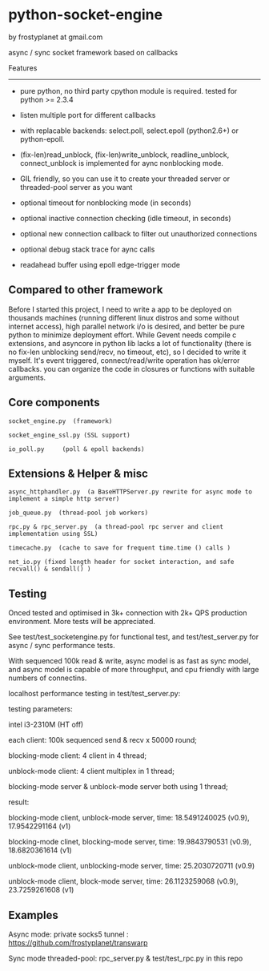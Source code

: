 python-socket-engine
====================

by frostyplanet at gmail.com

async / sync socket framework based on callbacks

Features
__________

* pure python, no third party cpython module is required. tested for python >= 2.3.4  

* listen multiple port for different callbacks

* with replacable backends:  select.poll, select.epoll (python2.6+) or python-epoll.

* (fix-len)read_unblock, (fix-len)write_unblock, readline_unblock, connect_unblock is implemented for aync nonblocking mode.

* GIL friendly, so you can use it to create your threaded server or threaded-pool server as you want

* optional timeout for nonblocking mode (in seconds)

* optional inactive connection checking (idle timeout, in seconds)

* optional new connection callback to filter out unauthorized connections

* optional debug stack trace for aync calls

* readahead buffer using epoll edge-trigger mode

Compared to other framework
----------------------------
Before I started this project, I need to write a app to be deployed on thousands machines (running different linux distros and some without internet access),
high parallel network i/o is desired, and better be pure python to minimize deployment effort. While Gevent needs compile c extensions, and asyncore in python lib 
lacks a lot of functionality (there is no fix-len unblocking send/recv, no timeout, etc), so I decided to write it myself. It's event triggered, connect/read/write operation has ok/error callbacks. you can organize the code in closures or functions with suitable arguments.


Core components
----------------

    socket_engine.py  (framework)

	socket_engine_ssl.py (SSL support)

    io_poll.py     (poll & epoll backends)

Extensions & Helper & misc
----------------

    async_httphandler.py  (a BaseHTTPServer.py rewrite for async mode to implement a simple http server)
    
    job_queue.py  (thread-pool job workers)

    rpc.py & rpc_server.py  (a thread-pool rpc server and client implementation using SSL)

    timecache.py  (cache to save for frequent time.time () calls )

    net_io.py (fixed length header for socket interaction, and safe recvall() & sendall() )


Testing
----------------

Onced tested and optimised in 3k+ connection with 2k+ QPS production environment. More tests will be appreciated.

See test/test_socketengine.py for functional test, and test/test_server.py for async / sync performance tests.

With sequenced 100k read & write, async model is as fast as sync model, and async model is capable of more throughput, and cpu friendly with large numbers of connectins.

localhost performance testing in test/test_server.py:
  	
testing parameters:

intel i3-2310M (HT off)

each client: 100k sequenced send & recv x 50000 round;

blocking-mode client: 4 client in 4 thread;

unblock-mode client:  4 client multiplex in 1 thread;

blocking-mode server & unblock-mode server both using 1 thread;

result:

blocking-mode client, unblock-mode server,  time: 18.5491240025 (v0.9), 17.9542291164 (v1)

blocking-mode clinet, blocking-mode server, time: 19.9843790531 (v0.9), 18.6820361614 (v1)

unblock-mode client, unblocking-mode server, time: 25.2030720711 (v0.9)

unblock-mode client, block-mode server, time:  26.1123259068 (v0.9), 23.7259261608 (v1)

Examples
----------------

Async mode: private socks5 tunnel :
https://github.com/frostyplanet/transwarp


Sync mode threaded-pool:
rpc_server.py & test/test_rpc.py in this repo
